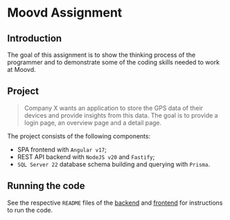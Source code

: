 # Moovd Assignment

## Introduction

The goal of this assignment is to show the thinking process of the programmer and to demonstrate some of the coding skills needed to work at Moovd.

## Project
>
> Company X wants an application to store the GPS data of their devices and provide insights from this
data. The goal is to provide a login page, an overview page and a detail page.

The project consists of the following components:

- SPA frontend with `Angular v17`;
- REST API backend with `NodeJS v20` and `Fastify`;
- `SQL Server 22` database schema building and querying with `Prisma`.

## Running the code

See the respective `README` files of the [backend](/backend/README.md) and [frontend](/frontend/README.md) for instructions to run the code.
